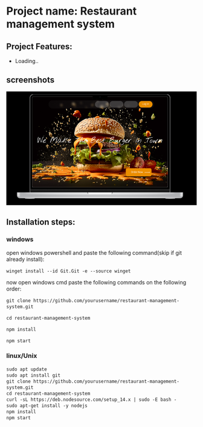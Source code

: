 # Project name: Restaurant management system
## Project Features:
* Loading..
## screenshots
<img src="image.png" alt= "Main window" height="300">

## Installation steps:
### windows
open windows powershell and paste the following command(skip if git already install):
```
winget install --id Git.Git -e --source winget
```
now open windows cmd paste the following commands on the following order:
```
git clone https://github.com/yourusername/restaurant-management-system.git
```
```
cd restaurant-management-system
```
```
npm install
```
```
npm start
```
### linux/Unix
```
sudo apt update
sudo apt install git
git clone https://github.com/yourusername/restaurant-management-system.git
cd restaurant-management-system
curl -sL https://deb.nodesource.com/setup_14.x | sudo -E bash -
sudo apt-get install -y nodejs
npm install
npm start
```
